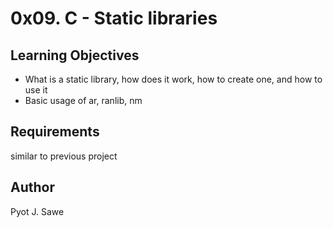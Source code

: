 # 0x09. C - Static libraries

## Learning Objectives
 *  What is a static library, how does it work, how to create one, and how to use it
 *  Basic usage of ar, ranlib, nm

## Requirements
similar to previous project
## Author
Pyot J. Sawe
